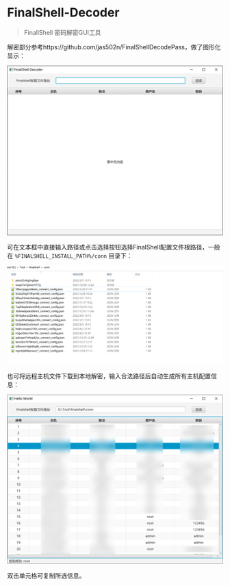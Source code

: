 # FinalShell-Decoder

> FinallShell 密码解密GUI工具

解密部分参考https://github.com/jas502n/FinalShellDecodePass，做了图形化显示：

<img src="images/image-20220406151439766.png" alt="image-20220406151439766" style="zoom:50%;" />	

可在文本框中直接输入路径或点击选择按钮选择FinalShell配置文件根路径，一般在 `%FINALSHELL_INSTALL_PATH%/conn` 目录下：

![](images/image-20220406151612339.png)

也可将远程主机文件下载到本地解密，输入合法路径后自动生成所有主机配置信息：

<img src="images/image-20220406151733676.png" alt="image-20220406151733676" style="zoom:50%;" />	

双击单元格可复制所选信息。